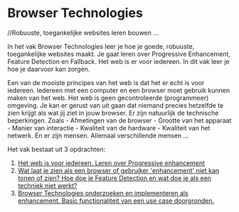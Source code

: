 # Browser Technologies
//Robuuste, toegankelijke websites leren bouwen …

In het vak Browser Technologies leer je hoe je goede, robuuste, toegankelijke websites maakt.
Je gaat leren over Progressive Enhancement, Feature Detection en Fallback. Het web is er voor iedereen.
In dit vak leer je hoe je daarvoor kan zorgen.

Een van de mooiste principes van het web is dat het er echt is voor iedereen.
Iedereen met een computer en een browser moet gebruik kunnen maken van het web.
Het web is geen gecontroleerde (programmeer) omgeving.
Je kan er gerust van uit gaan dat niemand precies hetzelfde te zien krijgt als wat jij ziet in jouw browser.
Er zijn natuurlijk de technische beperkingen. Zoals - Afmetingen van de browser - Grootte van het apparaat - Manier van interactie - Kwaliteit van de hardware - Kwaliteit van het netwerk. En er zijn mensen. Allemaal verschillende mensen ...


Het vak bestaat uit 3 opdrachten:

1. [Het web is voor iedereen. Leren over Progressive enhancement](/opdracht1)
2. [Wat laat je zien als een browser of gebruiker 'enhancement' niet kan tonen of zien? Hoe doe je Feature Detection en wat doe je als een techniek niet werkt?](/opdracht2)
3. [Browser Technologies onderzoeken en implementeren als enhancement. Basic functionaliteit van een use case doorgronden.](/opdracht3)
